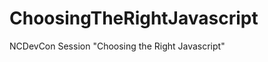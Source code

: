ChoosingTheRightJavascript
==========================

NCDevCon Session "Choosing the Right Javascript"
